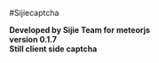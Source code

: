 #Sijiecaptcha

**Developed by Sijie Team for meteorjs**<br />
**version 0.1.7**<br />
**Still client side captcha**<br />